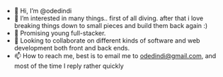 - 👋 Hi, I’m @odedindi
- 👀 I’m interested in many things.. first of all diving. after that i love breaking things down to small pieces and build them back again :)
- 🌱 Promising young full-stacker.
- 💞️ Looking to collaborate on different kinds of software and web development both front and back ends.
- 📫 How to reach me, best is to email me to odedindi@gmail.com, and most of the time I reply rather quickly

<!---
odedindi/odedindi is a ✨ special ✨ repository because its `README.md` (this file) appears on your GitHub profile.
You can click the Preview link to take a look at your changes.
--->
